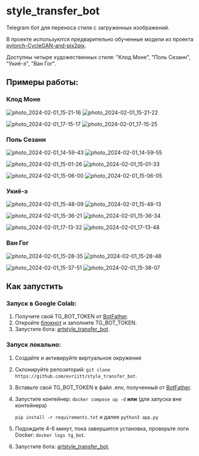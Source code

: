 # style_transfer_bot


Telegram бот для переноса стиля с загруженных изображений.

В проекте используются предварительно обученные модели из проекта [pytorch-CycleGAN-and-pix2pix](https://github.com/junyanz/pytorch-CycleGAN-and-pix2pix/).

Доступны четыре художественных стиля: "Клод Моне", "Поль Сезанн", "Укиё-э", "Ван Гог".
## Примеры работы:

### Клод Моне

![photo_2024-02-01_15-21-16](https://github.com/evriitt/style_transfer_bot/assets/130037283/9e0d2f01-05af-4741-98b5-bec8e26eb952)  ![photo_2024-02-01_15-21-22](https://github.com/evriitt/style_transfer_bot/assets/130037283/d02a4322-6018-4e01-91f3-df45043af42b)

![photo_2024-02-01_17-15-17](https://github.com/evriitt/style_transfer_bot/assets/130037283/f645d9fb-ebef-4967-8530-435c4413824b)  ![photo_2024-02-01_17-15-25](https://github.com/evriitt/style_transfer_bot/assets/130037283/27b1b32a-6d59-4b3e-bc1b-d8ddeb05987a)


### Поль Сезанн
![photo_2024-02-01_14-59-43](https://github.com/evriitt/style_transfer_bot/assets/130037283/7e9d6a12-4c69-4253-99a3-aa22668f686c)  ![photo_2024-02-01_14-59-55](https://github.com/evriitt/style_transfer_bot/assets/130037283/e9cee558-bd25-4c38-8142-61e9b0a65c0c)

![photo_2024-02-01_15-01-26](https://github.com/evriitt/style_transfer_bot/assets/130037283/8f9b59f8-0678-4d0d-9e7b-3119032b25fc)  ![photo_2024-02-01_15-01-33](https://github.com/evriitt/style_transfer_bot/assets/130037283/333a27da-0e90-4fcf-9c72-be88a2f11187)

![photo_2024-02-01_15-06-00](https://github.com/evriitt/style_transfer_bot/assets/130037283/70537262-f273-4e64-b06e-f47f7e6dba3e)  ![photo_2024-02-01_15-06-05](https://github.com/evriitt/style_transfer_bot/assets/130037283/9e3151af-ec10-410c-b299-1b344fb45f42)



### Укиё-э
![photo_2024-02-01_15-48-09](https://github.com/evriitt/style_transfer_bot/assets/130037283/8c51064e-7d0c-41c4-a292-5027a5942805)  ![photo_2024-02-01_15-48-13](https://github.com/evriitt/style_transfer_bot/assets/130037283/bfd92c1d-66a1-48a0-aa11-6a3aa9fdd74d)

![photo_2024-02-01_15-36-21](https://github.com/evriitt/style_transfer_bot/assets/130037283/adcbbbd1-d0f9-4606-b1aa-77ff85f6876c)  ![photo_2024-02-01_15-36-34](https://github.com/evriitt/style_transfer_bot/assets/130037283/f28f12d3-a46b-44a0-8011-49dae0f39dcd)

![photo_2024-02-01_17-13-32](https://github.com/evriitt/style_transfer_bot/assets/130037283/309a5f60-c154-4bc2-9b1b-5d198f563d4a)  ![photo_2024-02-01_17-13-48](https://github.com/evriitt/style_transfer_bot/assets/130037283/4979793d-0d6e-4b30-911b-0d7299f33671)




### Ван Гог
![photo_2024-02-01_15-28-35](https://github.com/evriitt/style_transfer_bot/assets/130037283/e4fc94f8-30ed-4ccc-93c6-9a5617bb6f7b)  ![photo_2024-02-01_15-28-48](https://github.com/evriitt/style_transfer_bot/assets/130037283/00337d79-8d78-4a71-981e-25aa5c9fa76c)

![photo_2024-02-01_15-37-51](https://github.com/evriitt/style_transfer_bot/assets/130037283/4af60cb6-0302-4200-81f0-1b7d2aca69f8)  ![photo_2024-02-01_15-38-07](https://github.com/evriitt/style_transfer_bot/assets/130037283/5a5d03e8-9563-4878-acd1-a087edb0efad)



## Как запустить

### Запуск в Google Colab:
1. Получите свой TG_BOT_TOKEN от [BotFather](https://t.me/BotFather).
2. Откройте [блокнот](https://colab.research.google.com/drive/1vpkU9ZFblbPtjB660AQ1DNuoZkIldwu0?usp=sharing) и заполните TG_BOT_TOKEN.
3. Запустите бота: [artstyle_transfer_bot](https://t.me/artstyle_transfer_bot).

### Запуск локально:
1. Создайте и активируйте виртуальное окружение
2. Склонируйте репозиторий: `git clone https://github.com/evriitt/style_transfer_bot`.
3. Вставьте свой TG_BOT_TOKEN в файл .env, полученный от [BotFather](https://t.me/BotFather).
3. Запустите контейнер: `docker compose up -d` **или** (для запуска вне контейнера)
   
   `pip install -r requirements.txt` и далее `python3 app.py`
   
5. Подождите 4-6 минут, пока завершится установка, проверьте логи Docker: `docker logs tg_bot`.
6. Запустите бота: [artstyle_transfer_bot](https://t.me/artstyle_transfer_bot).
